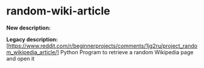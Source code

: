random-wiki-article
===================

**New description:**

**Legacy description:**
[https://www.reddit.com/r/beginnerprojects/comments/1jg2ru/project_random_wikipedia_article/]
Python Program to retrieve a random Wikipedia page and open it
